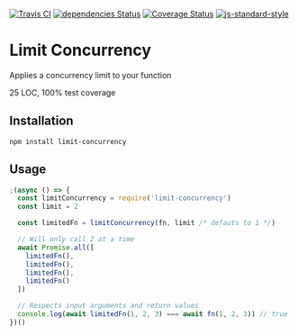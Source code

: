 [![Travis CI](https://travis-ci.org/alanclarke/limit-concurrency.svg?branch=master)](https://travis-ci.org/alanclarke/limit-concurrency)
[![dependencies Status](https://david-dm.org/alanclarke/limit-concurrency/status.svg)](https://david-dm.org/alanclarke/limit-concurrency)
[![Coverage Status](https://coveralls.io/repos/github/alanclarke/limit-concurrency/badge.svg?branch=master)](https://coveralls.io/github/alanclarke/limit-concurrency?branch=master)
[![js-standard-style](https://img.shields.io/badge/code%20style-standard-brightgreen.svg)](http://standardjs.com/)


# Limit Concurrency

Applies a concurrency limit to your function

25 LOC, 100% test coverage


## Installation

`npm install limit-concurrency`

## Usage

```js
;(async () => {
  const limitConcurrency = require('limit-concurrency')
  const limit = 2

  const limitedFn = limitConcurrency(fn, limit /* defauts to 1 */)

  // Will only call 2 at a time
  await Promise.all([
    limitedFn(),
    limitedFn(),
    limitedFn(),
    limitedFn()
  ])

  // Respects input arguments and return values
  console.log(await limitedFn(1, 2, 3) === await fn(1, 2, 3)) // true
})()
```
